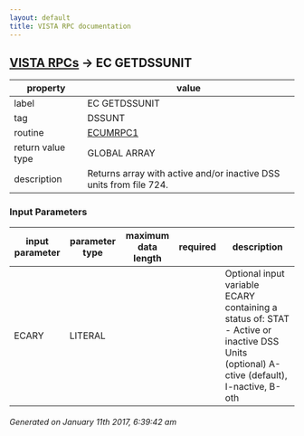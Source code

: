 ```yaml
---
layout: default
title: VISTA RPC documentation
---
```




## [VISTA RPCs](TableOfContent.md) &#8594; EC GETDSSUNIT 

 property | value 
--- | --- 
 label | EC GETDSSUNIT
 tag | DSSUNT
 routine | [ECUMRPC1](http://code.osehra.org/dox/Routine_ECUMRPC1_source.html)
 return value type | GLOBAL ARRAY
 description | Returns array with active and/or inactive DSS units from file 724.

### Input Parameters

| input parameter | parameter type | maximum data length | required | description | 
| --- | --- | --- | --- | --- | 
| ECARY | LITERAL |  |  | Optional input variable ECARY containing a status of:   STAT   - Active or inactive DSS Units (optional)            A-ctive (default), I-nactive, B-oth | 




 ###### Generated on January 11th 2017, 6:39:42 am